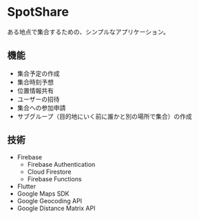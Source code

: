 # SpotShare

ある地点で集合するための、シンプルなアプリケーション。

## 機能
- 集合予定の作成
- 集合時刻予想
- 位置情報共有
- ユーザーの招待
- 集合への参加申請
- サブグループ（目的地にいく前に誰かと別の場所で集合）の作成

## 技術
- Firebase
  - Firebase Authentication
  - Cloud Firestore
  - Firebase Functions
- Flutter
- Google Maps SDK
- Google Geocoding API
- Google Distance Matrix API
